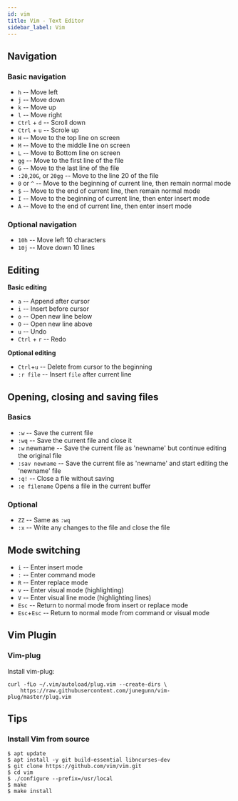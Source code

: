 ```yaml
---
id: vim
title: Vim - Text Editor
sidebar_label: Vim
---
```


## Navigation

### Basic navigation

- `h` -- Move left
- `j` -- Move down
- `k` -- Move up
- `l` -- Move right
- `Ctrl` + `d` -- Scroll down
- `Ctrl` + `u` -- Scrole up
- `H` -- Move to the top line on screen
- `M` -- Move to the middle line on screen
- `L` -- Move to Bottom line on screen
- `gg` -- Move to the first line of the file
- `G` -- Move to the last line of the file
- `:20`,`20G`, or `20gg` -- Move to the line 20 of the file
- `0` or `^` -- Move to the beginning of current line, then remain normal mode 
- `$` -- Move to the end of current line, then remain normal mode
- `I` -- Move to the beginning of current line, then enter insert mode
- `A` -- Move to the end of current line, then enter insert mode

### Optional navigation

- `10h` -- Move left 10 characters
- `10j` -- Move down 10 lines

## Editing

**Basic editing**

- `a` -- Append after cursor
- `i` -- Insert before cursor
- `o` -- Open new line below
- `O` -- Open new line above
- `u` -- Undo
- `Ctrl` + `r` -- Redo

**Optional editing**

- `Ctrl`+`u` -- Delete from cursor to the beginning
- `:r file` -- Insert `file` after current line

## Opening, closing and saving files

### Basics

- `:w` -- Save the current file
- `:wq` -- Save the current file and close it
- `:w` newname -- Save the current file as 'newname' but continue editing the original file
- `:sav newname` -- Save the current file as 'newname' and start editing the 'newname' file
- `:q!` -- Close a file without saving
- `:e filename` Opens a file in the current buffer

### Optional

- `ZZ` -- Same as `:wq`
- `:x` -- Write any changes to the file and close the file

## Mode switching

- `i` -- Enter insert mode
- `:` -- Enter command mode
- `R` -- Enter replace mode
- `v` -- Enter visual mode (highlighting)
- `V` -- Enter visual line mode (highlighting lines)
- `Esc` -- Return to normal mode from insert or replace mode
- `Esc`+`Esc` -- Return to normal mode from command or visual mode

## Vim Plugin

### Vim-plug

Install vim-plug:

```
curl -fLo ~/.vim/autoload/plug.vim --create-dirs \
    https://raw.githubusercontent.com/junegunn/vim-plug/master/plug.vim
```

## Tips

### Install Vim from source

```
$ apt update
$ apt install -y git build-essential libncurses-dev
$ git clone https://github.com/vim/vim.git
$ cd vim
$ ./configure --prefix=/usr/local
$ make
$ make install
```
